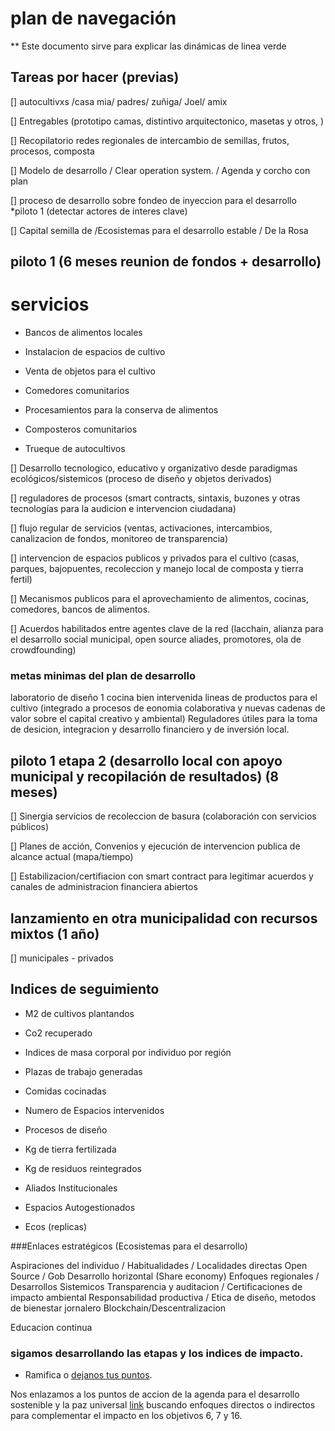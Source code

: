 

# plan de navegación

** Este documento sirve para explicar las dinámicas de linea verde


## Tareas por hacer (previas)

[] autocultivxs /casa mia/ padres/ zuñiga/ Joel/ amix

[] Entregables (prototipo camas, distintivo arquitectonico, masetas y otros, )

[] Recopilatorio redes regionales de intercambio de semillas, frutos, procesos, composta

[] Modelo de desarrollo / Clear operation system. / Agenda y corcho con plan

[] proceso de desarrollo sobre fondeo de inyeccion para el desarrollo *piloto 1 (detectar actores de interes clave)

[] Capital semilla de /Ecosistemas para el desarrollo estable / De la Rosa 






## piloto 1 (6 meses reunion de fondos + desarrollo)

# servicios 

 - Bancos de alimentos locales
 
 - Instalacion de espacios de cultivo
 
 - Venta de objetos para el cultivo
 
 - Comedores comunitarios

 - Procesamientos para la conserva de alimentos

 - Composteros comunitarios
 
 - Trueque de autocultivos
 
[] Desarrollo tecnologico, educativo y organizativo desde paradigmas ecológicos/sistemicos (proceso de diseño y objetos derivados)

[] reguladores de procesos (smart contracts, sintaxis, buzones y otras tecnologías para la audicion e intervencion ciudadana)

[] flujo regular de servicios (ventas, activaciones, intercambios, canalizacion de fondos, monitoreo de transparencia)

[] intervencion de espacios publicos y privados para el cultivo (casas, parques, bajopuentes, recoleccion y manejo local de composta y tierra fertil)

[] Mecanismos publicos para el aprovechamiento de alimentos, cocinas, comedores, bancos de alimentos.

[] Acuerdos habilitados entre agentes clave de la red (lacchain, alianza para el desarrollo social municipal, open source aliades, promotores, ola de crowdfounding)



### metas minimas del plan de desarrollo
laboratorio de diseño
1 cocina bien intervenida
lineas de productos para el cultivo (integrado a procesos de eonomia colaborativa y nuevas cadenas de valor sobre el capital creativo y ambiental)
Reguladores útiles para la toma de desicion, integracion y desarrollo financiero y de inversión local.


 ## piloto 1 etapa 2 (desarrollo local con apoyo municipal y recopilación de resultados) (8 meses)

 [] Sinergia servicios de recoleccion de basura (colaboración con servicios públicos)

 [] Planes de acción, Convenios y ejecución de intervencion publica de alcance actual (mapa/tiempo)

 [] Estabilizacion/certifiacion con smart contract para legitimar acuerdos y canales de administracion financiera abiertos


 ## lanzamiento en otra municipalidad con recursos mixtos (1 año)

[] municipales - privados 



## Indices de seguimiento

- M2 de cultivos plantandos

- Co2 recuperado

- Indices de masa corporal por individuo por región

- Plazas de trabajo generadas

- Comidas cocinadas

- Numero de Espacios intervenidos

- Procesos de diseño

- Kg de tierra fertilizada

- Kg de residuos reintegrados

- Aliados Institucionales

- Espacios Autogestionados

- Ecos (replicas)


###Enlaces estratégicos (Ecosistemas para el desarrollo)

Aspiraciones del individuo / Habitualidades / Localidades directas
Open Source / Gob
Desarrollo horizontal (Share economy)
Enfoques regionales / Desarrollos Sistemicos 
Transparencia y auditacion / Certificaciones de impacto ambiental 
Responsabilidad productiva / Etica de diseño, metodos de bienestar jornalero
Blockchain/Descentralizacion

Educacion continua






### sigamos desarrollando las etapas y los indices de impacto.
* Ramifica o [dejanos tus puntos](https://www.instagram.com/linea.verde.opd/).

Nos enlazamos a los puntos de accion de la agenda para el desarrollo sostenible y la paz universal [link](https://www.onu.org.mx/agenda-2030/)
buscando enfoques directos o indirectos para complementar el impacto en los objetivos 6, 7 y 16.
 
 
